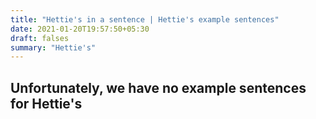 ```yaml
---
title: "Hettie's in a sentence | Hettie's example sentences"
date: 2021-01-20T19:57:50+05:30
draft: falses
summary: "Hettie's"
---
```

## Unfortunately, we have no example sentences for Hettie's                 
